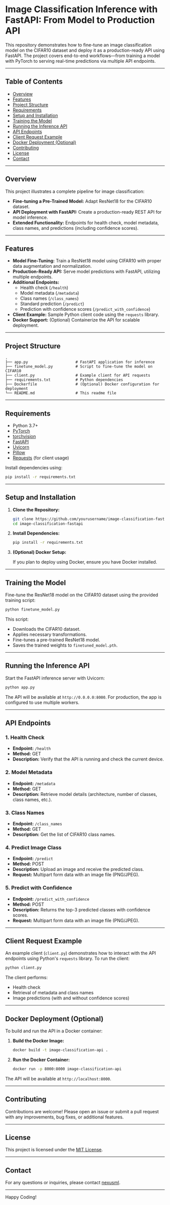 # Image Classification Inference with FastAPI: From Model to Production API

This repository demonstrates how to fine-tune an image classification model on the CIFAR10 dataset and deploy it as a production-ready API using FastAPI. The project covers end-to-end workflows—from training a model with PyTorch to serving real-time predictions via multiple API endpoints.

---

## Table of Contents

- [Overview](#overview)
- [Features](#features)
- [Project Structure](#project-structure)
- [Requirements](#requirements)
- [Setup and Installation](#setup-and-installation)
- [Training the Model](#training-the-model)
- [Running the Inference API](#running-the-inference-api)
- [API Endpoints](#api-endpoints)
- [Client Request Example](#client-request-example)
- [Docker Deployment (Optional)](#docker-deployment-optional)
- [Contributing](#contributing)
- [License](#license)
- [Contact](#contact)

---

## Overview

This project illustrates a complete pipeline for image classification:
- **Fine-tuning a Pre-Trained Model:** Adapt ResNet18 for the CIFAR10 dataset.
- **API Deployment with FastAPI:** Create a production-ready REST API for model inference.
- **Extended Functionality:** Endpoints for health check, model metadata, class names, and predictions (including confidence scores).

---

## Features

- **Model Fine-Tuning:** Train a ResNet18 model using CIFAR10 with proper data augmentation and normalization.
- **Production-Ready API:** Serve model predictions with FastAPI, utilizing multiple endpoints.
- **Additional Endpoints:** 
  - Health check (`/health`)
  - Model metadata (`/metadata`)
  - Class names (`/class_names`)
  - Standard prediction (`/predict`)
  - Prediction with confidence scores (`/predict_with_confidence`)
- **Client Example:** Sample Python client code using the `requests` library.
- **Docker Support:** (Optional) Containerize the API for scalable deployment.

---

## Project Structure

```plaintext
.
├── app.py                     # FastAPI application for inference
├── finetune_model.py          # Script to fine-tune the model on CIFAR10
├── client.py                  # Example client for API requests
├── requirements.txt           # Python dependencies
├── Dockerfile                 # (Optional) Docker configuration for deployment
└── README.md                  # This readme file
```

---

## Requirements

- Python 3.7+
- [PyTorch](https://pytorch.org/)
- [torchvision](https://pytorch.org/vision/stable/index.html)
- [FastAPI](https://fastapi.tiangolo.com/)
- [Uvicorn](https://www.uvicorn.org/)
- [Pillow](https://python-pillow.org/)
- [Requests](https://docs.python-requests.org/) (for client usage)

Install dependencies using:

```bash
pip install -r requirements.txt
```

---

## Setup and Installation

1. **Clone the Repository:**

   ```bash
   git clone https://github.com/yourusername/image-classification-fastapi.git
   cd image-classification-fastapi
   ```

2. **Install Dependencies:**

   ```bash
   pip install -r requirements.txt
   ```

3. **(Optional) Docker Setup:**

   If you plan to deploy using Docker, ensure you have Docker installed.

---

## Training the Model

Fine-tune the ResNet18 model on the CIFAR10 dataset using the provided training script:

```bash
python finetune_model.py
```

This script:
- Downloads the CIFAR10 dataset.
- Applies necessary transformations.
- Fine-tunes a pre-trained ResNet18 model.
- Saves the trained weights to `finetuned_model.pth`.

---

## Running the Inference API

Start the FastAPI inference server with Uvicorn:

```bash
python app.py
```

The API will be available at `http://0.0.0.0:8000`. For production, the app is configured to use multiple workers.

---

## API Endpoints

### 1. Health Check

- **Endpoint:** `/health`
- **Method:** GET
- **Description:** Verify that the API is running and check the current device.
  
### 2. Model Metadata

- **Endpoint:** `/metadata`
- **Method:** GET
- **Description:** Retrieve model details (architecture, number of classes, class names, etc.).

### 3. Class Names

- **Endpoint:** `/class_names`
- **Method:** GET
- **Description:** Get the list of CIFAR10 class names.

### 4. Predict Image Class

- **Endpoint:** `/predict`
- **Method:** POST
- **Description:** Upload an image and receive the predicted class.
- **Request:** Multipart form data with an image file (PNG/JPEG).

### 5. Predict with Confidence

- **Endpoint:** `/predict_with_confidence`
- **Method:** POST
- **Description:** Returns the top-3 predicted classes with confidence scores.
- **Request:** Multipart form data with an image file (PNG/JPEG).

---

## Client Request Example

An example client (`client.py`) demonstrates how to interact with the API endpoints using Python's `requests` library. To run the client:

```bash
python client.py
```

The client performs:
- Health check
- Retrieval of metadata and class names
- Image predictions (with and without confidence scores)

---

## Docker Deployment (Optional)

To build and run the API in a Docker container:

1. **Build the Docker Image:**

   ```bash
   docker build -t image-classification-api .
   ```

2. **Run the Docker Container:**

   ```bash
   docker run -p 8000:8000 image-classification-api
   ```

The API will be available at `http://localhost:8000`.

---

## Contributing

Contributions are welcome! Please open an issue or submit a pull request with any improvements, bug fixes, or additional features.

---

## License

This project is licensed under the [MIT License](LICENSE).

---

## Contact

For any questions or inquiries, please contact [nexusml](https://nexusml.co/contact/).

---

Happy Coding!


